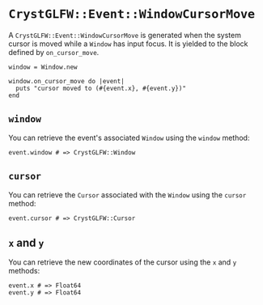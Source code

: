 # `CrystGLFW::Event::WindowCursorMove`

A `CrystGLFW::Event::WindowCursorMove` is generated when the system cursor is moved while a `Window` has input focus. It is yielded to the block defined by `on_cursor_move`.

```crystal
window = Window.new

window.on_cursor_move do |event|
  puts "cursor moved to (#{event.x}, #{event.y})"
end
```

## `window`

You can retrieve the event's associated `Window` using the `window` method:

```crystal
event.window # => CrystGLFW::Window
```

## `cursor`

You can retrieve the `Cursor` associated with the `Window` using the `cursor` method:

```crystal
event.cursor # => CrystGLFW::Cursor
```

## `x` and `y`

You can retrieve the new coordinates of the cursor using the `x` and `y` methods:

```crystal
event.x # => Float64
event.y # => Float64
```
